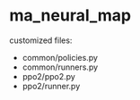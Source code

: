 # ma_neural_map

customized files:
- common/policies.py
- common/runners.py
- ppo2/ppo2.py
- ppo2/runner.py
